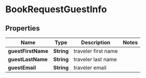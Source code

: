 

# BookRequestGuestInfo

## Properties

Name | Type | Description | Notes
------------ | ------------- | ------------- | -------------
**guestFirstName** | **String** | traveler first name | 
**guestLastName** | **String** | traveler last name | 
**guestEmail** | **String** | traveler email | 




